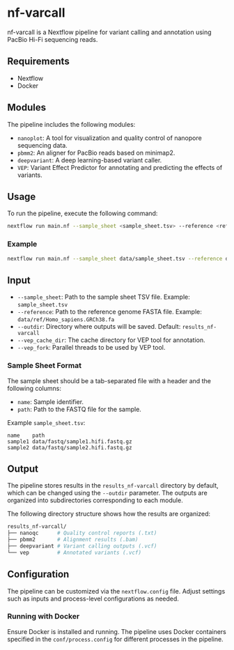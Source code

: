 # nf-varcall

nf-varcall is a Nextflow pipeline for variant calling and annotation using PacBio Hi-Fi sequencing reads.

## Requirements

- Nextflow
- Docker

## Modules

The pipeline includes the following modules:

- `nanoplot`: A tool for visualization and quality control of nanopore sequencing data.
- `pbmm2`: An aligner for PacBio reads based on minimap2.
- `deepvariant`: A deep learning-based variant caller.
- `VEP`: Variant Effect Predictor for annotating and predicting the effects of variants.

## Usage

To run the pipeline, execute the following command:

```bash
nextflow run main.nf --sample_sheet <sample_sheet.tsv> --reference <reference.fa> --outdir <output_directory>
```

### Example

```bash
nextflow run main.nf --sample_sheet data/sample_sheet.tsv --reference data/ref/genome.fa --outdir results_nf-varcall
```

## Input

- `--sample_sheet`: Path to the sample sheet TSV file. Example: `sample_sheet.tsv`
- `--reference`: Path to the reference genome FASTA file. Example: `data/ref/Homo_sapiens.GRCh38.fa`
- `--outdir`: Directory where outputs will be saved. Default: `results_nf-varcall`
- `--vep_cache_dir`: The cache directory for VEP tool for annotation.
- `--vep_fork`: Parallel threads to be used by VEP tool.

### Sample Sheet Format

The sample sheet should be a tab-separated file with a header and the following columns:

- `name`: Sample identifier.
- `path`: Path to the FASTQ file for the sample.

Example `sample_sheet.tsv`:

```text
name    path
sample1 data/fastq/sample1.hifi.fastq.gz
sample2 data/fastq/sample2.hifi.fastq.gz
```

## Output

The pipeline stores results in the `results_nf-varcall` directory by default, which can be changed using the `--outdir` parameter. The outputs are organized into subdirectories corresponding to each module.

The following directory structure shows how the results are organized:

```bash
results_nf-varcall/
├── nanoqc      # Quality control reports (.txt)
├── pbmm2       # Alignment results (.bam)
├── deepvariant # Variant calling outputs (.vcf)
└── vep         # Annotated variants (.vcf)
```

## Configuration

The pipeline can be customized via the `nextflow.config` file. Adjust settings such as inputs and process-level configurations as needed.

### Running with Docker

Ensure Docker is installed and running. The pipeline uses Docker containers specified in the `conf/process.config` for different processes in the pipeline.
